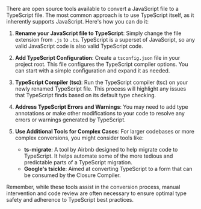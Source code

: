 There are open source tools available to convert a JavaScript file to a TypeScript file. The most common approach is to use TypeScript itself, as it inherently supports JavaScript. Here's how you can do it:

1. **Rename your JavaScript file to TypeScript**: Simply change the file extension from `.js` to `.ts`. TypeScript is a superset of JavaScript, so any valid JavaScript code is also valid TypeScript code.

2. **Add TypeScript Configuration**: Create a `tsconfig.json` file in your project root. This file configures the TypeScript compiler options. You can start with a simple configuration and expand it as needed.

3. **TypeScript Compiler (tsc)**: Run the TypeScript compiler (tsc) on your newly renamed TypeScript file. This process will highlight any issues that TypeScript finds based on its default type checking.

4. **Address TypeScript Errors and Warnings**: You may need to add type annotations or make other modifications to your code to resolve any errors or warnings generated by TypeScript.

5. **Use Additional Tools for Complex Cases**: For larger codebases or more complex conversions, you might consider tools like:
   - **ts-migrate**: A tool by Airbnb designed to help migrate code to TypeScript. It helps automate some of the more tedious and predictable parts of a TypeScript migration.
   - **Google's tsickle**: Aimed at converting TypeScript to a form that can be consumed by the Closure Compiler.

Remember, while these tools assist in the conversion process, manual intervention and code review are often necessary to ensure optimal type safety and adherence to TypeScript best practices.